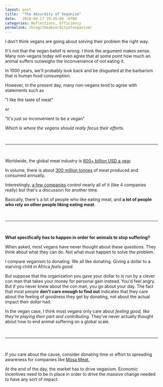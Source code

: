 ```yaml
---
layout: post
title:  "The Absurdity of Veganism"
date:   2018-09-17 19:45:00 -0700
categories: Reflections, Efficiency
permalink: /blog/theabsurdityofveganism/
---
```

I don't think vegans are going about solving their problem the right way. 

It's not that the vegan belief is wrong. I think the argument makes sense. Many non-vegans today will even agree that at some point how much an animal suffers outweighs the inconvenience of not eating it. 

In 1000 years, we'll probably look back and be disgusted at the barbarism  that is human food consumption. 

However, in the present day, many non-vegans tend to agree with statements such as 

"I like the taste of meat" 

or 

"It's just so inconvenient to be a vegan"

_Which is where the vegans should really focus their efforts_.

<br/>

---

<br/>

Worldwide, the global meat industry is [800+ billion USD a year](https://www.statista.com/statistics/502286/global-meat-and-seafood-market-value/). 

In volume, there is about [300 million tonnes](https://ourworldindata.org/meat-and-seafood-production-consumption) of meat produced and consumed annually.

Interestingly, [a few companies](https://en.wikipedia.org/wiki/Meat_packing_industry) control nearly all of it (like 4 companies really) but that's a discussion for another time.

Basically, there's a lot of people who like eating meat, and **a lot of people who rely on other people liking eating meat**. 

<br/>

---

<br/>

**What specifically has to happen in order for animals to stop suffering?** 

When asked, most vegans have never thought about these questions. They think about what they can do. Not what must happen to solve the problem.

I compare veganism to donating. We all like donating. Giving a dollar to a starving child in Africa _feels good_. 

But suppose that the organization you gave your dollar to is run by a clever con man that takes your money for personal gain instead. You'd feel angry. But if you never knew about the con man, you go about your day. The fact that most people **don't care enough to find out** indicates that they care about the feeling of goodness they get by donating, not about the actual impact their dollar had.

In the vegan case, I think most vegans only care about _feeling good, like they're playing their part and contributing._ They've never actually thought about how to end animal suffering on a global scale.

<br/>

---

<br/>

If you care about the cause, consider donating time or effort to spreading awareness for companies like [Mosa Meat.](https://www.mosameat.com/) 

At the end of the day, the market has to drive veganism. Economic incentives need to be in place in order to drive the massive change needed to have any sort of impact. 
